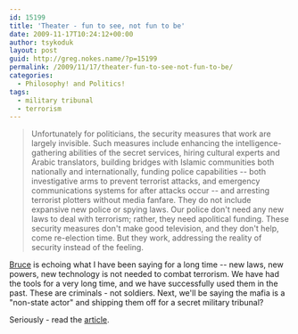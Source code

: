 ```yaml
---
id: 15199
title: 'Theater - fun to see, not fun to be'
date: 2009-11-17T10:24:12+00:00
author: tsykoduk
layout: post
guid: http://greg.nokes.name/?p=15199
permalink: /2009/11/17/theater-fun-to-see-not-fun-to-be/
categories:
  - Philosophy! and Politics!
tags:
  - military tribunal
  - terrorism
---
```

<blockquote>Unfortunately for politicians, the security measures that work are largely invisible. Such measures include enhancing the intelligence-gathering abilities of the secret services, hiring cultural experts and Arabic translators, building bridges with Islamic communities both nationally and internationally, funding police capabilities -- both investigative arms to prevent terrorist attacks, and emergency communications systems for after attacks occur -- and arresting terrorist plotters without media fanfare. They do not include expansive new police or spying laws. Our police don't need any new laws to deal with terrorism; rather, they need apolitical funding. These security measures don't make good television, and they don't help, come re-election time. But they work, addressing the reality of security instead of the feeling.</blockquote>
<a href="http://www.schneier.com/blog/archives/2009/11/beyond_security.html">Bruce</a> is echoing what I have been saying for a long time -- new laws, new powers, new technology is not needed to combat terrorism. We have had the tools for a very long time, and we have successfully used them in the past. These are criminals - not soldiers. Next, we'll be saying the mafia is a "non-state actor" and shipping them off for a secret military tribunal?

Seriously - read the <a href="http://www.schneier.com/blog/archives/2009/11/beyond_security.html">article</a>.